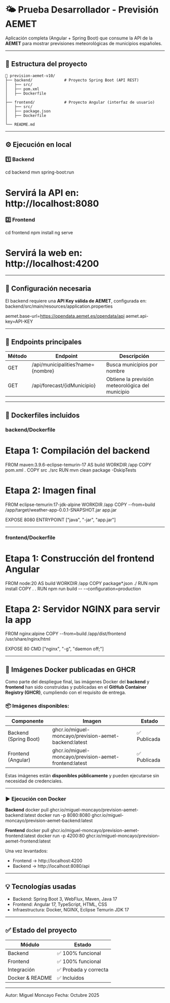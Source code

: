 # 🌤️ Prueba Desarrollador - Previsión AEMET

Aplicación completa (Angular + Spring Boot) que consume la API de la **AEMET** para mostrar previsiones meteorológicas de municipios españoles.

---

## 🧩 Estructura del proyecto
```
📂 prevision-aemet-v10/
├── backend/              # Proyecto Spring Boot (API REST)
│   ├── src/
│   ├── pom.xml
│   ├── Dockerfile
│
├── frontend/             # Proyecto Angular (interfaz de usuario)
│   ├── src/
│   ├── package.json
│   ├── Dockerfile
│
└── README.md
```
---

## ⚙️ Ejecución en local

### 1️⃣ Backend
cd backend
mvn spring-boot:run
# Servirá la API en: http://localhost:8080

### 2️⃣ Frontend
cd frontend
npm install
ng serve
# Servirá la web en: http://localhost:4200

---


## 🧰 Configuración necesaria

El backend requiere una **API Key válida de AEMET**, configurada en:
backend/src/main/resources/application.properties

aemet.base-url=https://opendata.aemet.es/opendata/api
aemet.api-key=API-KEY

---

## 📡 Endpoints principales

Método | Endpoint | Descripción
-------|-----------|--------------
GET | /api/municipalities?name={nombre} | Busca municipios por nombre
GET | /api/forecast/{idMunicipio} | Obtiene la previsión meteorológica del municipio

---

## 🐋 Dockerfiles incluidos

### backend/Dockerfile

# Etapa 1: Compilación del backend
FROM maven:3.9.6-eclipse-temurin-17 AS build
WORKDIR /app
COPY pom.xml .
COPY src ./src
RUN mvn clean package -DskipTests

# Etapa 2: Imagen final
FROM eclipse-temurin:17-jdk-alpine
WORKDIR /app
COPY --from=build /app/target/weather-app-0.0.1-SNAPSHOT.jar app.jar

EXPOSE 8080
ENTRYPOINT ["java", "-jar", "app.jar"]

---

### frontend/Dockerfile

# Etapa 1: Construcción del frontend Angular
FROM node:20 AS build
WORKDIR /app
COPY package*.json ./
RUN npm install
COPY . .
RUN npm run build -- --configuration=production

# Etapa 2: Servidor NGINX para servir la app
FROM nginx:alpine
COPY --from=build /app/dist/frontend /usr/share/nginx/html

EXPOSE 80
CMD ["nginx", "-g", "daemon off;"]

---

## 🧱 Imágenes Docker publicadas en GHCR

Como parte del despliegue final, las imágenes Docker del **backend** y **frontend** han sido construidas y publicadas en el **GitHub Container Registry (GHCR)**, cumpliendo con el requisito de entrega.

### 📦 Imágenes disponibles:

Componente | Imagen | Estado
-------------|---------|--------
Backend (Spring Boot) | ghcr.io/miguel-moncayo/prevision-aemet-backend:latest | ✅ Publicada
Frontend (Angular) | ghcr.io/miguel-moncayo/prevision-aemet-frontend:latest | ✅ Publicada

Estas imágenes están **disponibles públicamente** y pueden ejecutarse sin necesidad de credenciales.

---

### ▶️ Ejecución con Docker

**Backend**
docker pull ghcr.io/miguel-moncayo/prevision-aemet-backend:latest
docker run -p 8080:8080 ghcr.io/miguel-moncayo/prevision-aemet-backend:latest

**Frontend**
docker pull ghcr.io/miguel-moncayo/prevision-aemet-frontend:latest
docker run -p 4200:80 ghcr.io/miguel-moncayo/prevision-aemet-frontend:latest

Una vez levantados:
- Frontend → http://localhost:4200
- Backend → http://localhost:8080/api


---

## 💡 Tecnologías usadas

- Backend: Spring Boot 3, WebFlux, Maven, Java 17
- Frontend: Angular 17, TypeScript, HTML, CSS
- Infraestructura: Docker, NGINX, Eclipse Temurin JDK 17
---

## ✅ Estado del proyecto

Módulo | Estado
--------|--------
Backend | ✅ 100% funcional
Frontend | ✅ 100% funcional
Integración | ✅ Probada y correcta
Docker & README | ✅ Incluidos

---

Autor: Miguel Moncayo
Fecha: Octubre 2025

